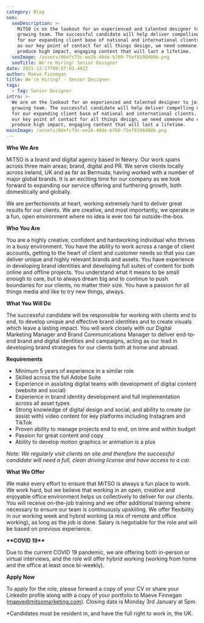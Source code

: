 ```yaml
---
category: Blog
seo:
  seoDescription: >-
    MiTSO is on the lookout for an experienced and talented designer to join our
    growing team. The successful candidate will help deliver compelling designs
    for our expanding client base of national and international clients. Acting
    as our key point of contact for all things design, we need someone who can
    produce high impact, engaging content that will last a lifetime.
  seoImage: /assets/06efc73c-ee2b-40de-b760-75ef8198d88b.png
  seoTitle: We're Hiring! Senior Designer
date: 2021-12-17T09:57:03.442Z
author: Maeve Finnegan
title: We're Hiring! - Senior Designer
tags:
  - Tag: Senior Designer
intro: >-
  We are on the lookout for an experienced and talented designer to join our
  growing team. The successful candidate will help deliver compelling designs
  for our expanding client base of national and international clients. Acting as
  our key point of contact for all things design, we need someone who can
  produce high impact, engaging content that will last a lifetime.
mainImage: /assets/06efc73c-ee2b-40de-b760-75ef8198d88b.png
---
```

**Who We Are** 

MiTSO is a brand and digital agency based in Newry. Our work spans across three main areas; brand, digital and PR. We serve clients locally across Ireland, UK and as far as Bermuda, having worked with a number of major global brands. It is an exciting time for our company as we look forward to expanding our service offering and furthering growth, both domestically and globally.  

We are perfectionists at heart, working extremely hard to deliver great results for our clients. We are creative, and most importantly, we operate in a fun, open environment where no idea is ever too far outside-the-box. 

**Who You Are** 

You are a highly creative, confident and hardworking individual who thrives in a busy environment. You have the ability to work across a range of client accounts, getting to the heart of client and customer needs so that you can deliver unique and highly relevant brands and assets. You have experience in developing brand identities and developing full suites of content for both online and offline projects. You understand what it means to be small enough to care, but to always dream big and to continue to push boundaries for our clients, no matter their size. You have a passion for all things media and like to try new things, always. 

**What You Will Do** 

The successful candidate will be responsible for working with clients end to end, to develop unique and effective brand identities and to create visuals which leave a lasting impact. You will work closely with our Digital Marketing Manager and Brand Communications Manager to deliver end-to-end brand and digital identities and campaigns, acting as our lead in developing brand strategies for our clients both at home and abroad.  

**Requirements** 

* Minimum 5 years of experience in a similar role 
* Skilled across the full Adobe Suite  
* Experience in assisting digital teams with development of digital content (website and social) 
* Experience in brand identity development and full implementation across all asset types 
* Strong knowledge of digital design and social, and ability to create (or assist with) video content for key platforms including Instagram and TikTok  
* Proven ability to manage projects end to end, on time and within budget 
* Passion for great content and copy 
* Ability to develop motion graphics or animation is a plus 

_Note: We regularly visit clients on site and therefore the successful candidate will need a full, clean driving license and have access to a car._ 

**What We Offer** 

We make every effort to ensure that MiTSO is always a fun place to work. We work hard, but we believe that working in an open, creative and enjoyable office environment helps us collectively to deliver for our clients. You will receive on-the-job training and we offer additional training where necessary to ensure our team is continuously upskilling. We offer flexibility in our working week and hybrid working (a mix of remote and office working), as long as the job is done. Salary is negotiable for the role and will be based on previous experience. 

**\*\*COVID 19\*\*** 

Due to the current COVID 19 pandemic, we are offering both in-person or virtual interviews, and the role will offer hybrid working (working from home and the office at least once bi-weekly). 

**Apply Now**  

To apply for the role, please forward a copy of your CV or share your LinkedIn profile along with a copy of your portfolio to Maeve Finnegan (maeve@mitsomarketing.com). Closing date is Monday 3rd January at 5pm. 

\*Candidates must be resident in, and have the full right to work in, the UK.
